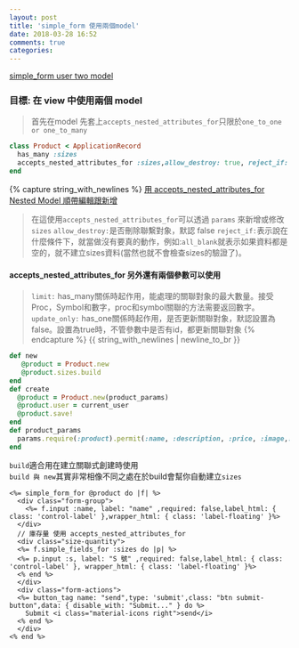 ```yaml
---
layout: post
title: 'simple_form 使用兩個model'
date: 2018-03-28 16:52
comments: true
categories:
---
```

[simple_form user two model ](https://github.com/plataformatec/simple_form/wiki/Nested-Models)
### 目標: 在 view 中使用兩個 model
> 首先在model 先套上`accepts_nested_attributes_for`只限於`one_to_one or one_to_many`
```ruby
class Product < ApplicationRecord
  has_many :sizes
  accepts_nested_attributes_for :sizes,allow_destroy: true, reject_if: :all_blank
end
```
{% capture string_with_newlines %}
[用 accepts_nested_attributes_for Nested Model 順帶編輯跟新增](https://ihower.tw/rails/restful-practices.html)
> 在這使用`accepts_nested_attributes_for`可以透過 `params` 來新增或修改 `sizes`
> `allow_destroy:`是否刪除聯繫對象，默認 false
> `reject_if:`表示說在什麼條件下，就當做沒有要真的動作，例如:`all_blank`就表示如果資料都是空的，就不建立sizes資料(當然也就不會檢查sizes的驗證了)。
#### accepts_nested_attributes_for 另外還有兩個參數可以使用
> `limit:` has_many關係時起作用，能處理的關聯對象的最大數量。接受Proc，Symbol和數字，proc和symbol關聯的方法需要返回數字。
> `update_only:` has_one關係時起作用，是否更新關聯對象，默認設置為false。設置為true時，不管參數中是否有id，都更新關聯對象
{% endcapture %}
{{ string_with_newlines | newline_to_br }}
```ruby
def new
   @product = Product.new
   @product.sizes.build
end
def create
  @product = Product.new(product_params)
  @product.user = current_user
  @product.save!
end
def product_params
  params.require(:product).permit(:name, :description, :price, :image,:category_id, sizes_attributes: [:s,:m,:l])
end
```
`build`適合用在建立關聯式創建時使用<br>
`build 與 new`其實非常相像不同之處在於build會幫你自動建立`sizes`
```erb
<%= simple_form_for @product do |f| %>
  <div class="form-group">
    <%= f.input :name, label: "name" ,required: false,label_html: { class: 'control-label' },wrapper_html: { class: 'label-floating' }%>
  </div>
  // 庫存量 使用 accepts_nested_attributes_for
  <div class="size-quantity">
  <%= f.simple_fields_for :sizes do |p| %>
  <%= p.input :s, label: "S 號" ,required: false,label_html: { class: 'control-label' }, wrapper_html: { class: 'label-floating' }%>
  <% end %>
  </div>
  <div class="form-actions">
  <%= button_tag name: "send",type: 'submit',class: "btn submit-button",data: { disable_with: "Submit..." } do %>
    Submit <i class="material-icons right">send</i>
  <% end %>
  </div>
<% end %>
```